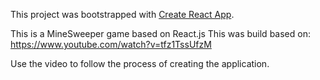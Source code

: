This project was bootstrapped with [Create React App](https://github.com/facebookincubator/create-react-app).

This is a MineSweeper game based on React.js
This was build based on: https://www.youtube.com/watch?v=tfz1TssUfzM


Use the video to follow the process of creating the application.